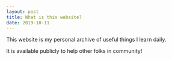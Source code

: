 ```yaml
---
layout: post
title: What is this website?
date: 2019-10-11
---
```


This website is my personal archive of useful things I learn daily.

It is available publicly to help other folks in community!
